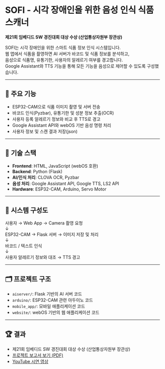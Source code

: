# SOFI - 시각 장애인을 위한 음성 인식 식품 스캐너

**제21회 임베디드 SW 경진대회 대상 수상 (산업통상자원부 장관상)**

SOFI는 시각 장애인을 위한 스마트 식품 정보 인식 시스템입니다.  
웹 앱에서 식품을 촬영하면 AI 서버가 바코드 및 식품 정보를 분석하고,  
음성으로 식품명, 유통기한, 사용자의 알레르기 여부를 경고합니다.  
Google Assistant와 TTS 기능을 통해 모든 기능을 음성으로 제어할 수 있도록 구성했습니다.

---

## 📌 주요 기능

- ESP32-CAM으로 식품 이미지 촬영 및 서버 전송
- 바코드 인식(Pyzbar), 유통기한 및 성분 정보 추출(OCR)
- 사용자 등록 알레르기 정보와 비교 후 TTS로 경고
- Google Assistant API와 webOS 기반 음성 명령 처리
- 사용자 정보 및 스캔 결과 저장(json)

---

## 🧠 기술 스택

- **Frontend**: HTML, JavaScript (webOS 호환)
- **Backend**: Python (Flask)
- **AI/인식 처리**: CLOVA OCR, Pyzbar
- **음성 처리**: Google Assistant API, Google TTS, LS2 API
- **Hardware**: ESP32-CAM, Arduino, Servo Motor

---

## 🧩 시스템 구성도

사용자 → Web App → Camera 촬영 요청<br>
 ↓<br>
ESP32-CAM → Flask 서버 → 이미지 저장 및 처리<br>
 ↓<br>
바코드 / 텍스트 인식<br>
 ↓<br>
사용자 알레르기 정보와 대조 → TTS 경고

---

## 🗂 프로젝트 구조

- `aiserver/`: Flask 기반의 AI 서버 코드
- `arduino/`: ESP32-CAM 관련 아두이노 코드
- `mobile_app/`: 모바일 애플리케이션 코드
- `website/`: webOS 기반의 웹 애플리케이션 코드

---

## 🏆 결과

- 제21회 임베디드 SW 경진대회 대상 수상 (산업통상자원부 장관상)
- [프로젝트 보고서 보기 (PDF)](./report.pdf)
- [YouTube 시연 영상](https://youtu.be/GVSaJLW1eDQ)
